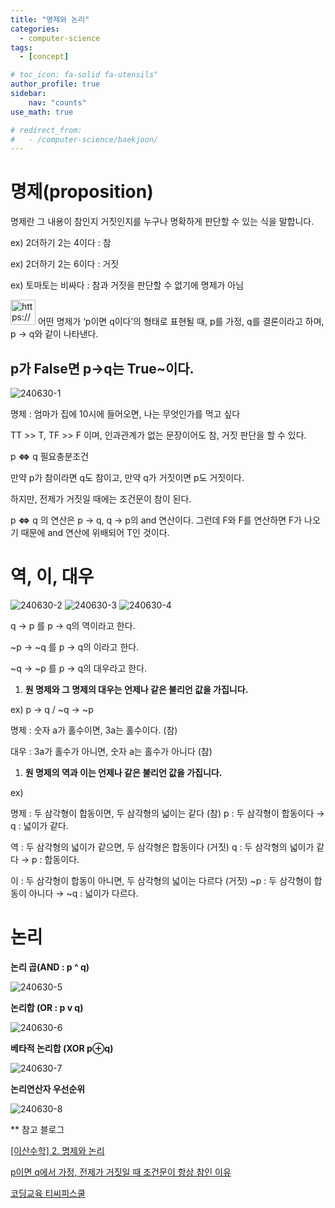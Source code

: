 ```yaml
---
title: "명제와 논리"
categories:
  - computer-science
tags:
  - [concept]

# toc_icon: fa-solid fa-utensils"
author_profile: true
sidebar:
    nav: "counts"
use_math: true

# redirect_from:
#   - /computer-science/baekjoon/
---
```

# 명제(proposition)

명제란 그 내용이 참인지 거짓인지를 누구나 명확하게 판단할 수 있는 식을 말합니다.

ex) 2더하기 2는 4이다 : 참

ex) 2더하기 2는 6이다 : 거짓

ex) 토마토는 비싸다 : 참과 거짓을 판단할 수 없기에 명제가 아님

<aside>
<img src="https://www.notion.so/icons/palm-tree_pink.svg" alt="https://www.notion.so/icons/palm-tree_pink.svg" width="40px" /> 어떤 명제가 ‘p이면 q이다’의 형태로 표현될 때, 
p를 가정, q를 결론이라고 하며, p → q와 같이 나타낸다.

</aside>

## p가 False면 p→q는 True~이다.

![240630-1](https://github.com/daheepk/daheepk.github.io/assets/172958486/990d8bb1-efde-48e1-b5cf-5e90c0f58283)

명제 : 엄마가 집에 10시에 들어오면, 나는 무엇인가를 먹고 싶다

TT >> T, TF >> F 이며, 인과관계가 없는 문장이어도 참, 거짓 판단을 할 수 있다. 

p **⇔** q 필요충분조건

만약 p가 참이라면 q도 참이고, 만약 q가 거짓이면 p도 거짓이다. 

하지만, 전제가 거짓일 때에는 조건문이 참이 된다.

p **⇔** q 의 연산은 p → q, q → p의 and 연산이다. 그런데 F와 F를 연산하면 F가 나오기 때문에 and 연산에 위배되어 T인 것이다. 

# 역, 이, 대우

![240630-2](https://github.com/daheepk/daheepk.github.io/assets/172958486/7e51e2fa-64ad-4a75-a3ad-8a5c25a2925c)
![240630-3](https://github.com/daheepk/daheepk.github.io/assets/172958486/5dba2c7c-3139-4730-9a23-6b16e445f5b8)
![240630-4](https://github.com/daheepk/daheepk.github.io/assets/172958486/16a91001-ee62-4288-a9d6-f4f9ba48d031)

q → p 를 p → q의 역이라고 한다.

~p → ~q 를 p → q의 이라고 한다.

~q → ~p 를 p → q의 대우라고 한다.

1. **원 명제와 그 명제의 대우는 언제나 같은 불리언 값을 가집니다.**

ex) p → q / ~q → ~p

명제 : 숫자 a가 홀수이면, 3a는 홀수이다. (참)

대우 : 3a가 홀수가 아니면, 숫자 a는 홀수가 아니다 (참)

1. **원 명제의 역과 이는 언제나 같은 불리언 값을 가집니다.**

ex) 

명제 : 두 삼각형이 합동이면, 두 삼각형의 넓이는 같다 (참) p : 두 삼각형이 합동이다 → q : 넓이가 같다.

역 : 두 삼각형의 넓이가 같으면, 두 삼각형은 합동이다 (거짓) q : 두 삼각형의 넓이가 같다 → p : 합동이다.

이 : 두 삼각형이 합동이 아니면, 두 삼각형의 넓이는 다르다 (거짓) ~p : 두 삼각형이 합동이 아니다 → ~q : 넓이가 다르다.

# 논리

**논리 곱(AND : p ^ q)**

![240630-5](https://github.com/daheepk/daheepk.github.io/assets/172958486/2c40759b-6efa-4e8b-b9f7-7afcebd3d576)

**논리합 (OR : p v q)**

![240630-6](https://github.com/daheepk/daheepk.github.io/assets/172958486/1b8d629b-68d7-45df-8fa5-892250fbbbf9)


**베타적 논리합 (XOR p⊕q)**

![240630-7](https://github.com/daheepk/daheepk.github.io/assets/172958486/745dda6e-7b5a-449e-ac10-9f5e1c5d80a8)

**논리연산자 우선순위**

![240630-8](https://github.com/daheepk/daheepk.github.io/assets/172958486/b69a78f0-0dfa-4af7-bb0b-fa801ea4f74f)

** 참고 블로그

[[이산수학] 2. 명제와 논리](https://velog.io/@ahnbeingrockdo/이산수학-2.-명제와-논리)

[p이면 q에서 가정, 전제가 거짓일 때 조건문이 항상 참인 이유](https://hoohaha.tistory.com/71)

[코딩교육 티씨피스쿨](https://www.tcpschool.com/codingmath/proposition)